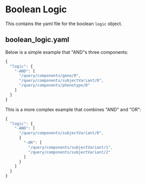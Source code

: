 # Boolean Logic

This contains the yaml file for the boolean `logic` object.

## boolean_logic.yaml

Below is a simple example that "AND"s three components:

```javascript
{
  "logic": {
    "-AND": [
      "/query/components/gene/0",
      "/query/components/subjectVariant/0",
      "/query/components/phenotype/0"
    ]
  }
}
```

This is a more complex example that combines "AND" and "OR":

```javascript
{
  "logic": {
    "-AND": [
      "/query/components/subjectVariant/0",
      {
        "-OR": [
          "/query/components/subjectVariant/1",
          "/query/components/subjectVariant/2"
        ]
      }
    ]
  }
}
```
